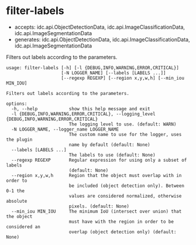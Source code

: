 # filter-labels

* accepts: idc.api.ObjectDetectionData, idc.api.ImageClassificationData, idc.api.ImageSegmentationData
* generates: idc.api.ObjectDetectionData, idc.api.ImageClassificationData, idc.api.ImageSegmentationData

Filters out labels according to the parameters.

```
usage: filter-labels [-h] [-l {DEBUG,INFO,WARNING,ERROR,CRITICAL}]
                     [-N LOGGER_NAME] [--labels [LABELS ...]]
                     [--regexp REGEXP] [--region x,y,w,h] [--min_iou MIN_IOU]

Filters out labels according to the parameters.

options:
  -h, --help            show this help message and exit
  -l {DEBUG,INFO,WARNING,ERROR,CRITICAL}, --logging_level {DEBUG,INFO,WARNING,ERROR,CRITICAL}
                        The logging level to use. (default: WARN)
  -N LOGGER_NAME, --logger_name LOGGER_NAME
                        The custom name to use for the logger, uses the plugin
                        name by default (default: None)
  --labels [LABELS ...]
                        The labels to use (default: None)
  --regexp REGEXP       Regular expression for using only a subset of labels
                        (default: None)
  --region x,y,w,h      Region that the object must overlap with in order to
                        be included (object detection only). Between 0-1 the
                        values are considered normalized, otherwise absolute
                        pixels. (default: None)
  --min_iou MIN_IOU     The minimum IoU (intersect over union) that the object
                        must have with the region in order to be considered an
                        overlap (object detection only) (default: None)
```
